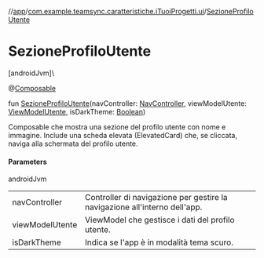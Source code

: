 //[app](../../index.md)/[com.example.teamsync.caratteristiche.iTuoiProgetti.ui](index.md)/[SezioneProfiloUtente](-sezione-profilo-utente.md)

# SezioneProfiloUtente

[androidJvm]\

@[Composable](https://developer.android.com/reference/kotlin/androidx/compose/runtime/Composable.html)

fun [SezioneProfiloUtente](-sezione-profilo-utente.md)(navController: [NavController](https://developer.android.com/reference/kotlin/androidx/navigation/NavController.html), viewModelUtente: [ViewModelUtente](../com.example.teamsync.caratteristiche.autentificazione.data.viewModel/-view-model-utente/index.md), isDarkTheme: [Boolean](https://kotlinlang.org/api/latest/jvm/stdlib/kotlin/-boolean/index.html))

Composable che mostra una sezione del profilo utente con nome e immagine. Include una scheda elevata (ElevatedCard) che, se cliccata, naviga alla schermata del profilo utente.

#### Parameters

androidJvm

| | |
|---|---|
| navController | Controller di navigazione per gestire la navigazione all'interno dell'app. |
| viewModelUtente | ViewModel che gestisce i dati del profilo utente. |
| isDarkTheme | Indica se l'app è in modalità tema scuro. |
